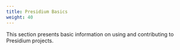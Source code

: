 ```yaml
---
title: Presidium Basics
weight: 40
---
```

This section presents basic information on using and contributing to Presidium projects.
